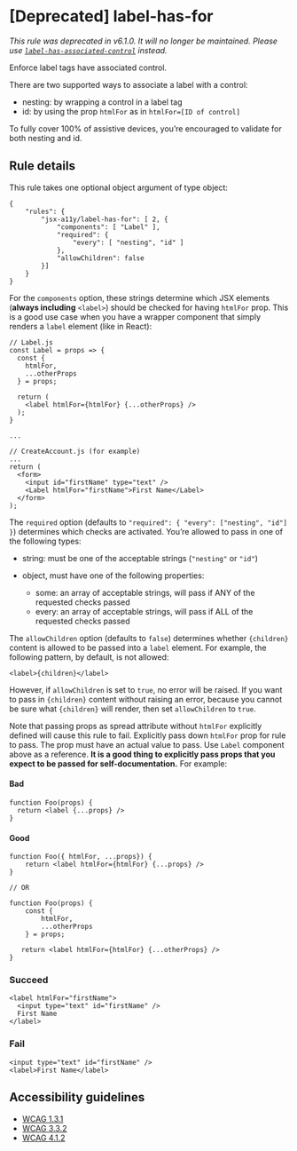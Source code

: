 \[Deprecated\] label-has-for
============================

*This rule was deprecated in v6.1.0. It will no longer be maintained. Please use [`label-has-associated-control`](label-has-associated-control.md) instead.*

Enforce label tags have associated control.

There are two supported ways to associate a label with a control:

-   nesting: by wrapping a control in a label tag
-   id: by using the prop `htmlFor` as in `htmlFor=[ID of control]`

To fully cover 100% of assistive devices, you’re encouraged to validate for both nesting and id.

Rule details
------------

This rule takes one optional object argument of type object:

    {
        "rules": {
            "jsx-a11y/label-has-for": [ 2, {
                "components": [ "Label" ],
                "required": {
                    "every": [ "nesting", "id" ]
                },
                "allowChildren": false
            }]
        }
    }

For the `components` option, these strings determine which JSX elements (**always including** `<label>`) should be checked for having `htmlFor` prop. This is a good use case when you have a wrapper component that simply renders a `label` element (like in React):

    // Label.js
    const Label = props => {
      const {
        htmlFor,
        ...otherProps
      } = props;

      return (
        <label htmlFor={htmlFor} {...otherProps} />
      );
    }

    ...

    // CreateAccount.js (for example)
    ...
    return (
      <form>
        <input id="firstName" type="text" />
        <Label htmlFor="firstName">First Name</Label>
      </form>
    );

The `required` option (defaults to `"required": { "every": ["nesting", "id"] }`) determines which checks are activated. You’re allowed to pass in one of the following types:

-   string: must be one of the acceptable strings (`"nesting"` or `"id"`)
-   object, must have one of the following properties:

    -   some: an array of acceptable strings, will pass if ANY of the requested checks passed
    -   every: an array of acceptable strings, will pass if ALL of the requested checks passed

The `allowChildren` option (defaults to `false`) determines whether `{children}` content is allowed to be passed into a `label` element. For example, the following pattern, by default, is not allowed:

    <label>{children}</label>

However, if `allowChildren` is set to `true`, no error will be raised. If you want to pass in `{children}` content without raising an error, because you cannot be sure what `{children}` will render, then set `allowChildren` to `true`.

Note that passing props as spread attribute without `htmlFor` explicitly defined will cause this rule to fail. Explicitly pass down `htmlFor` prop for rule to pass. The prop must have an actual value to pass. Use `Label` component above as a reference. **It is a good thing to explicitly pass props that you expect to be passed for self-documentation.** For example:

#### Bad

    function Foo(props) {
      return <label {...props} />
    }

#### Good

    function Foo({ htmlFor, ...props}) {
        return <label htmlFor={htmlFor} {...props} />
    }

    // OR

    function Foo(props) {
        const {
            htmlFor,
            ...otherProps
        } = props;

       return <label htmlFor={htmlFor} {...otherProps} />
    }

### Succeed

    <label htmlFor="firstName">
      <input type="text" id="firstName" />
      First Name
    </label>

### Fail

    <input type="text" id="firstName" />
    <label>First Name</label>

Accessibility guidelines
------------------------

-   [WCAG 1.3.1](https://www.w3.org/WAI/WCAG21/Understanding/info-and-relationships)
-   [WCAG 3.3.2](https://www.w3.org/WAI/WCAG21/Understanding/labels-or-instructions)
-   [WCAG 4.1.2](https://www.w3.org/WAI/WCAG21/Understanding/name-role-value)
